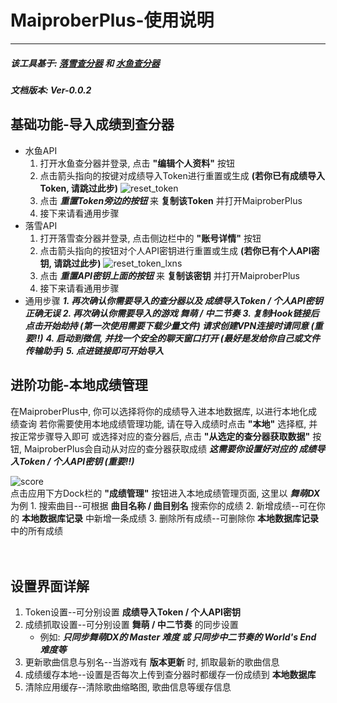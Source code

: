 # MaiproberPlus-使用说明
---

##### 该工具基于: [落雪查分器](https://github.com/Lxns-Network/maimai-prober-frontend) 和 [水鱼查分器](https://www.diving-fish.com/maimaidx/prober/)
##### 文档版本: Ver-0.0.2

## 基础功能-导入成绩到查分器

- 水鱼API
    1. 打开水鱼查分器并登录, 点击 **"编辑个人资料"** 按钮
    2. 点击箭头指向的按键对成绩导入Token进行重置或生成 **(若你已有成绩导入Token, 请跳过此步)**
    ![reset_token](https://github.com/user-attachments/assets/75e2bc15-a874-4981-af75-5efb28bb24df)
    4. 点击 ***重置Token旁边的按钮*** 来 **复制该Token** 并打开MaiproberPlus
    5. 接下来请看通用步骤
- 落雪API
    1. 打开落雪查分器并登录, 点击侧边栏中的 **"账号详情"** 按钮
    2. 点击箭头指向的按钮对个人API密钥进行重置或生成 **(若你已有个人API密钥, 请跳过此步)**
    ![reset_token_lxns](https://github.com/user-attachments/assets/1749f9a7-ac73-4b4d-86be-97f7acbc7f12)
    3. 点击 ***重置API密钥上面的按钮*** 来 **复制该密钥** 并打开MaiproberPlus
    4. 接下来请看通用步骤
- 通用步骤
***1. 再次确认你需要导入的查分器以及 成绩导入Token / 个人API密钥 正确无误***
***2. 再次确认你需要导入的游戏 舞萌 / 中二节奏***
***3. 复制Hook链接后点击开始劫持 (第一次使用需要下载少量文件) 请求创建VPN连接时请同意 (重要!!)***
***4. 启动到微信, 并找一个安全的聊天窗口打开 (最好是发给你自己或文件传输助手)***
***5. 点进链接即可开始导入***

## 进阶功能-本地成绩管理


在MaiproberPlus中, 你可以选择将你的成绩导入进本地数据库, 以进行本地化成绩查询
若你需要使用本地成绩管理功能, 请在导入成绩时点击 **"本地"** 选择框, 并按正常步骤导入即可
或选择对应的查分器后, 点击 **"从选定的查分器获取数据"** 按钮, MaiproberPlus会自动从对应的查分器获取成绩
***这需要你设置好对应的 成绩导入Token / 个人API密钥 (重要!!)***

![score](https://github.com/user-attachments/assets/4e8da447-7d0f-48f7-9669-80cf6bce00f3)
<br>
点击应用下方Dock栏的 **"成绩管理"** 按钮进入本地成绩管理页面, 这里以 ***舞萌DX*** 为例
    1. 搜索曲目--可根据 **曲目名称 / 曲目别名** 搜索你的成绩
    2. 新增成绩--可在你的 **本地数据库记录** 中新增一条成绩
    3. 删除所有成绩--可删除你 **本地数据库记录** 中的所有成绩<br>
<br><br>

## 设置界面详解

1. Token设置--可分别设置 **成绩导入Token / 个人API密钥**
2. 成绩抓取设置--可分别设置 **舞萌 / 中二节奏** 的同步设置
    - 例如: ***只同步舞萌DX的 Master 难度 或 只同步中二节奏的 World's End 难度等***
3. 更新歌曲信息与别名--当游戏有 **版本更新** 时, 抓取最新的歌曲信息
4. 成绩缓存本地--设置是否每次上传到查分器时都缓存一份成绩到 **本地数据库**
5. 清除应用缓存--清除歌曲缩略图, 歌曲信息等缓存信息
